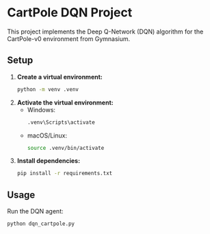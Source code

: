 # CartPole DQN Project

This project implements the Deep Q-Network (DQN) algorithm for the CartPole-v0 environment from Gymnasium.

## Setup

1.  **Create a virtual environment:**
    ```bash
    python -m venv .venv
    ```
2.  **Activate the virtual environment:**
    -   Windows:
        ```bash
        .venv\Scripts\activate
        ```
    -   macOS/Linux:
        ```bash
        source .venv/bin/activate
        ```
3.  **Install dependencies:**
    ```bash
    pip install -r requirements.txt
    ```

## Usage

Run the DQN agent:
```bash
python dqn_cartpole.py
```
